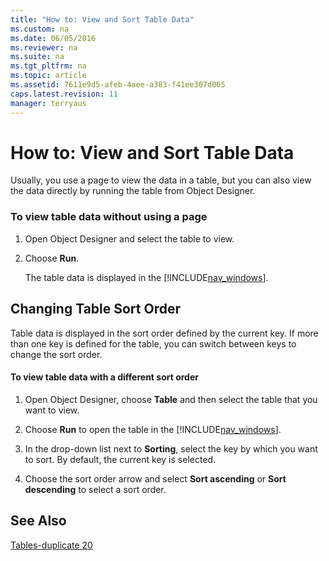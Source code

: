 ```yaml
---
title: "How to: View and Sort Table Data"
ms.custom: na
ms.date: 06/05/2016
ms.reviewer: na
ms.suite: na
ms.tgt_pltfrm: na
ms.topic: article
ms.assetid: 7611e9d5-afeb-4aee-a383-f41ee307d065
caps.latest.revision: 11
manager: terryaus
---
```

# How to: View and Sort Table Data
Usually, you use a page to view the data in a table, but you can also view the data directly by running the table from Object Designer.  
  
### To view table data without using a page  
  
1.  Open Object Designer and select the table to view.  
  
2.  Choose **Run**.  
  
     The table data is displayed in the [!INCLUDE[nav_windows](includes/nav_windows_md.md)].  
  
## Changing Table Sort Order  
 Table data is displayed in the sort order defined by the current key. If more than one key is defined for the table, you can switch between keys to change the sort order.  
  
#### To view table data with a different sort order  
  
1.  Open Object Designer, choose **Table** and then select the table that you want to view.  
  
2.  Choose **Run** to open the table in the [!INCLUDE[nav_windows](includes/nav_windows_md.md)].  
  
3.  In the drop\-down list next to **Sorting**, select the key by which you want to sort. By default, the current key is selected.  
  
4.  Choose the sort order arrow and select **Sort ascending** or **Sort descending** to select a sort order.  
  
## See Also  
 [Tables\-duplicate 20](Tables-duplicate-20.md)